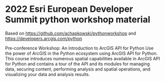 # 2022 Esri European Developer Summit python workshop material
Based on https://github.com/achapkowski/pythonworkshop and https://developers.arcgis.com/python

Pre-conference Workshop: An Introduction to ArcGIS API for Python
Use the power of ArcGIS in the Python ecosystem using ArcGIS API for Python. This course introduces numerous spatial capabilities available in ArcGIS API for Python and contains a tour of the API and its modules for managing data, securing content, performing analysis and spatial operations, and visualizing your data and analysis results.
 
